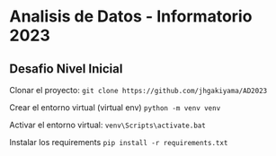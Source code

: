 # Analisis de Datos - Informatorio 2023

## Desafio Nivel Inicial

Clonar el proyecto:
`git clone https://github.com/jhgakiyama/AD2023`

Crear el entorno virtual (virtual env)
`python -m venv venv`

Activar el entorno virtual:
`venv\Scripts\activate.bat`

Instalar los requirements
`pip install -r requirements.txt`
